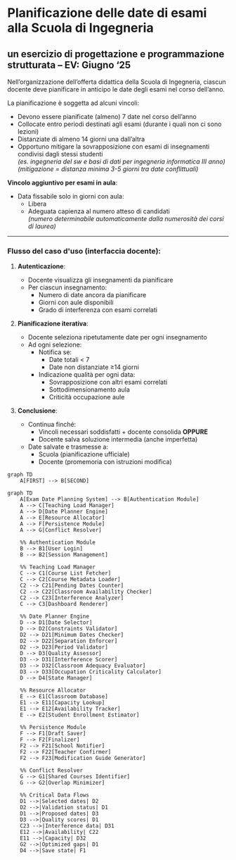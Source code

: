 # Planificazione delle date di esami alla Scuola di Ingegneria
## un esercizio di progettazione e programmazione strutturata – EV: Giugno ‘25

Nell’organizzazione dell’offerta didattica della Scuola di Ingegneria, ciascun docente deve pianificare in anticipo le date degli esami nel corso dell’anno.

La pianificazione è soggetta ad alcuni vincoli:

- Devono essere pianificate (almeno) 7 date nel corso dell’anno
- Collocate entro periodi destinati agli esami (durante i quali non ci sono lezioni)
- Distanziate di almeno 14 giorni una dall’altra
- Opportuno mitigare la sovrapposizione con esami di insegnamenti condivisi dagli stessi studenti  
  *(es. ingegneria del sw e basi di dati per ingegneria informatica III anno)*  
  *(mitigazione = distanza minima 3-5 giorni tra date conflittuali)*

**Vincolo aggiuntivo per esami in aula**:
- Data fissabile solo in giorni con aula:
  - Libera
  - Adeguata capienza al numero atteso di candidati  
  *(numero determinabile automaticamente dalla numerosità dei corsi di laurea)*

---

### Flusso del caso d'uso (interfaccia docente):
1. **Autenticazione**: 
   - Docente visualizza gli insegnamenti da pianificare
   - Per ciascun insegnamento:
     - Numero di date ancora da pianificare
     - Giorni con aule disponibili
     - Grado di interferenza con esami correlati

2. **Pianificazione iterativa**:
   - Docente seleziona ripetutamente date per ogni insegnamento
   - Ad ogni selezione:
     - Notifica se:
       - Date totali < 7 
       - Date non distanziate ≥14 giorni
     - Indicazione qualità per ogni data:
       - Sovrapposizione con altri esami correlati
       - Sottodimensionamento aula
       - Criticità occupazione aule

3. **Conclusione**:
   - Continua finché:
     - Vincoli necessari soddisfatti + docente consolida **OPPURE**
     - Docente salva soluzione intermedia (anche imperfetta)
   - Date salvate e trasmesse a:
     - Scuola (pianificazione ufficiale)
     - Docente (promemoria con istruzioni modifica)

``` mermaid
graph TD
    A[FIRST] --> B[SECOND]
```

``` mermaid
graph TD
    A[Exam Date Planning System] --> B[Authentication Module]
    A --> C[Teaching Load Manager]
    A --> D[Date Planner Engine]
    A --> E[Resource Allocator]
    A --> F[Persistence Module]
    A --> G[Conflict Resolver]
    
    %% Authentication Module
    B --> B1[User Login]
    B --> B2[Session Management]
    
    %% Teaching Load Manager
    C --> C1[Course List Fetcher]
    C --> C2[Course Metadata Loader]
    C2 --> C21[Pending Dates Counter]
    C2 --> C22[Classroom Availability Checker]
    C2 --> C23[Interference Analyzer]
    C --> C3[Dashboard Renderer]
    
    %% Date Planner Engine
    D --> D1[Date Selector]
    D --> D2[Constraints Validator]
    D2 --> D21[Minimum Dates Checker]
    D2 --> D22[Separation Enforcer]
    D2 --> D23[Period Validator]
    D --> D3[Quality Assessor]
    D3 --> D31[Interference Scorer]
    D3 --> D32[Classroom Adequacy Evaluator]
    D3 --> D33[Occupation Criticality Calculator]
    D --> D4[State Manager]
    
    %% Resource Allocator
    E --> E1[Classroom Database]
    E1 --> E11[Capacity Lookup]
    E1 --> E12[Availability Tracker]
    E --> E2[Student Enrollment Estimator]
    
    %% Persistence Module
    F --> F1[Draft Saver]
    F --> F2[Finalizer]
    F2 --> F21[School Notifier]
    F2 --> F22[Teacher Confirmer]
    F2 --> F23[Modification Guide Generator]
    
    %% Conflict Resolver
    G --> G1[Shared Courses Identifier]
    G --> G2[Overlap Minimizer]
    
    %% Critical Data Flows
    D1 -->|Selected dates| D2
    D2 -->|Validation status| D1
    D1 -->|Proposed dates| D3
    D3 -->|Quality scores| D1
    C23 -->|Interference data| D31
    E12 -->|Availability| C22
    E11 -->|Capacity| D32
    G2 -->|Optimized gaps| D1
    D4 -->|Save state| F1
```